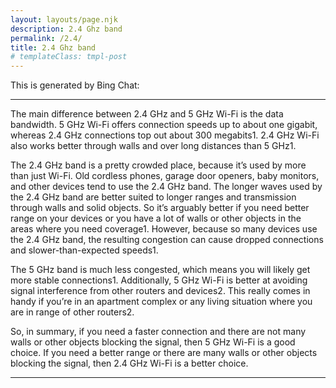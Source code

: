 ```yaml
---
layout: layouts/page.njk
description: 2.4 Ghz band
permalink: /2.4/
title: 2.4 Ghz band
# templateClass: tmpl-post
---
```


This is generated by Bing Chat:

<hr>

The main difference between 2.4 GHz and 5 GHz Wi-Fi is the data bandwidth. 5 GHz Wi-Fi offers connection speeds up to about one gigabit, whereas 2.4 GHz connections top out about 300 megabits1. 2.4 GHz Wi-Fi also works better through walls and over long distances than 5 GHz1.

The 2.4 GHz band is a pretty crowded place, because it’s used by more than just Wi-Fi. Old cordless phones, garage door openers, baby monitors, and other devices tend to use the 2.4 GHz band. The longer waves used by the 2.4 GHz band are better suited to longer ranges and transmission through walls and solid objects. So it’s arguably better if you need better range on your devices or you have a lot of walls or other objects in the areas where you need coverage1. However, because so many devices use the 2.4 GHz band, the resulting congestion can cause dropped connections and slower-than-expected speeds1.

The 5 GHz band is much less congested, which means you will likely get more stable connections1. Additionally, 5 GHz Wi-Fi is better at avoiding signal interference from other routers and devices2. This really comes in handy if you’re in an apartment complex or any living situation where you are in range of other routers2.

So, in summary, if you need a faster connection and there are not many walls or other objects blocking the signal, then 5 GHz Wi-Fi is a good choice. If you need a better range or there are many walls or other objects blocking the signal, then 2.4 GHz Wi-Fi is a better choice.

<hr>
